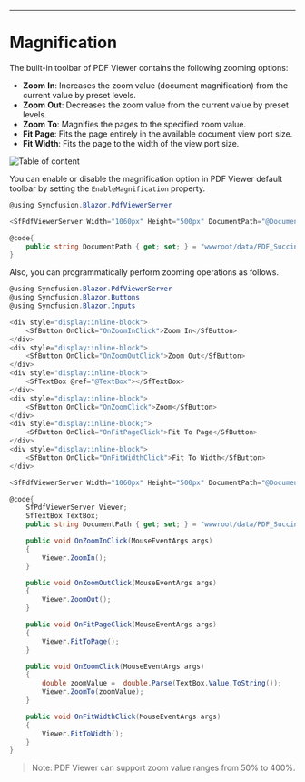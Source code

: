 ------
# Magnification

The built-in toolbar of PDF Viewer contains the following zooming options:

* **Zoom** **In**: Increases the zoom value (document magnification) from the current value by preset levels.
* **Zoom** **Out**: Decreases the zoom value from the current value by preset levels.
* **Zoom** **To**: Magnifies the pages to the specified zoom value.
* **Fit** **Page**: Fits the page entirely in the available document view port size.
* **Fit** **Width**: Fits the page to the width of the view port size.

![Table of content](../pdfviewer/images/magnification.png)

You can enable or disable the magnification option in PDF Viewer default toolbar by setting the `EnableMagnification` property.

```csharp
@using Syncfusion.Blazor.PdfViewerServer

<SfPdfViewerServer Width="1060px" Height="500px" DocumentPath="@DocumentPath" EnableMagnification="true"/>

@code{
    public string DocumentPath { get; set; } = "wwwroot/data/PDF_Succinctly.pdf";
}
```

Also, you can programmatically perform zooming operations as follows.

```csharp
@using Syncfusion.Blazor.PdfViewerServer
@using Syncfusion.Blazor.Buttons
@using Syncfusion.Blazor.Inputs

<div style="display:inline-block">
    <SfButton OnClick="OnZoomInClick">Zoom In</SfButton>
</div>
<div style="display:inline-block">
    <SfButton OnClick="OnZoomOutClick">Zoom Out</SfButton>
</div>
<div style="display:inline-block">
    <SfTextBox @ref="@TextBox"></SfTextBox>
</div>
<div style="display:inline-block">
    <SfButton OnClick="OnZoomClick">Zoom</SfButton>
</div>
<div style="display:inline-block;">
    <SfButton OnClick="OnFitPageClick">Fit To Page</SfButton>
</div>
<div style="display:inline-block">
    <SfButton OnClick="OnFitWidthClick">Fit To Width</SfButton>
</div>

<SfPdfViewerServer Width="1060px" Height="500px" DocumentPath="@DocumentPath" @ref="@Viewer" />

@code{
    SfPdfViewerServer Viewer;
    SfTextBox TextBox;
    public string DocumentPath { get; set; } = "wwwroot/data/PDF_Succinctly.pdf";

    public void OnZoomInClick(MouseEventArgs args)
    {
        Viewer.ZoomIn();
    }

    public void OnZoomOutClick(MouseEventArgs args)
    {
        Viewer.ZoomOut();
    }

    public void OnFitPageClick(MouseEventArgs args)
    {
        Viewer.FitToPage();
    }

    public void OnZoomClick(MouseEventArgs args)
    {
        double zoomValue =  double.Parse(TextBox.Value.ToString());
        Viewer.ZoomTo(zoomValue);
    }

    public void OnFitWidthClick(MouseEventArgs args)
    {
        Viewer.FitToWidth();
    }
}
```

>Note: PDF Viewer can support zoom value ranges from 50% to 400%.